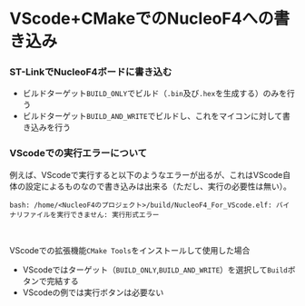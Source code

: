 # VScode+CMakeでのNucleoF4への書き込み

### ST-LinkでNucleoF4ボードに書き込む
- ビルドターゲット`BUILD_ONLY`でビルド（`.bin`及び`.hex`を生成する）のみを行う
- ビルドターゲット`BUILD_AND_WRITE`でビルドし、これをマイコンに対して書き込みを行う

### VScodeでの実行エラーについて
例えば、VScodeで実行すると以下のようなエラーが出るが、これはVScode自体の設定によるものなので書き込みは出来る（ただし、実行の必要性は無い）。

```bash:実行エラー
bash: /home/<NucleoF4のプロジェクト>/build/NucleoF4_For_VScode.elf: バイナリファイルを実行できません: 実行形式エラー
``````

<br>

VScodeでの拡張機能`CMake Tools`をインストールして使用した場合
- VScodeではターゲット（`BUILD_ONLY`,`BUILD_AND_WRITE`）を選択して`Build`ボタンで完結する
- VScodeの例では実行ボタンは必要ない
